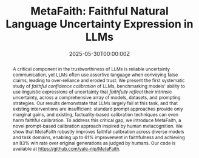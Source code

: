 ---
title: "MetaFaith: Faithful Natural Language Uncertainty Expression in LLMs"
authors:
- admin
- Gal Yona
- Avi Caciularu
- Idan Szpektor
- Tim G. J. Rudner
- Arman Cohan
date: "2025-05-30T00:00:00Z"
doi: ""

# Schedule page publish date (NOT publication's date).
publishDate: "2024-11-01T00:00:00Z"

# Publication type.
# Legend: 0 = Uncategorized; 1 = Conference paper; 2 = Journal article;
# 3 = Preprint / Working Paper; 4 = Report; 5 = Book; 6 = Book section;
# 7 = Thesis; 8 = Patent
publication_types: ["3"]

# Publication name and optional abbreviated publication name.
publication: "*Submission to ARR May 2025*"
publication_short: "*Submission to EMNLP 2025*"

abstract: "A critical component in the trustworthiness of LLMs is reliable uncertainty communication, yet LLMs often use assertive language when conveying false claims, leading to over-reliance and eroded trust. We present the first systematic study of *faithful confidence calibration* of LLMs, benchmarking models' ability to use linguistic expressions of uncertainty that *faithfully reflect* their intrinsic uncertainty, across a comprehensive array of models, datasets, and prompting strategies. Our results demonstrate that LLMs largely fail at this task, and that existing interventions are insufficient: standard prompt approaches provide only marginal gains, and existing, factuality-based calibration techniques can even harm faithful calibration. To address this critical gap, we introduce MetaFaith, a novel prompt-based calibration approach inspired by human metacognition. We show that MetaFaith robustly improves faithful calibration across diverse models and task domains, enabling up to 61% improvement in faithfulness and achieving an 83% win rate over original generations as judged by humans. Our code is available at https://github.com/yale-nlp/MetaFaith."

# Summary. An optional shortened abstract.
summary: 'For LLMs to be deployed reliably and responsibly, it is essential that their linguistically expressed
confidence faithfully reflect their internal uncertainty. This paper presents the first study to systematically and
comprehensively benchmark faithful calibration of LLMs and proposes MetaFaith, the first method to improve faithful calibration of any instruction-following LLM in a task-agnostic manner.'

#tags:
#- LLMs
#- NLP
#- Metacognition
featured: false

# Optional external URL for project (replaces project detail page).
external_link: 'https://arxiv.org/abs/2505.24858'

links:
#- name: HF Repo
#  url: https://huggingface.co/collections/yale-nlp/mdcure-6724914875e87f41e5445395
url_pdf: 'https://arxiv.org/pdf/2505.24858'
url_code: 'https://github.com/yale-nlp/MetaFaith'
url_dataset: ''
url_poster: ''
url_project: ''
url_slides: ''
url_source: ''
url_video: ''

# Featured image
# To use, add an image named `featured.jpg/png` to your page's folder. 
image:
  caption: ''
  focal_point: ""
  preview_only: false

# Associated Projects (optional).
#   Associate this publication with one or more of your projects.
#   Simply enter your project's folder or file name without extension.
#   E.g. `internal-project` references `content/project/internal-project/index.md`.
#   Otherwise, set `projects: []`.
#projects:
#- internal-project

# Slides (optional).
#   Associate this publication with Markdown slides.
#   Simply enter your slide deck's filename without extension.
#   E.g. `slides: "example"` references `content/slides/example/index.md`.
#   Otherwise, set `slides: ""`.
slides: ""
---